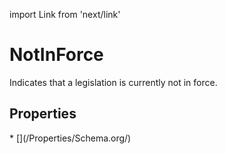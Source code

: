 import Link from 'next/link'

# NotInForce

Indicates that a legislation is currently not in force.

## Properties

<Grid>
* [](/Properties/Schema.org/)

</Grid>

